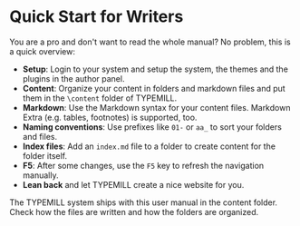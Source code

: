 # Quick Start for Writers

You are a pro and don't want to read the whole manual? No problem, this is a quick overview:

- **Setup**: Login to your system and setup the system, the themes and the plugins in the author panel.
- **Content**: Organize your content in folders and markdown files and put them in the `\content` folder of TYPEMILL. 
- **Markdown**: Use the Markdown syntax for your content files. Markdown Extra (e.g. tables, footnotes) is supported, too.
- **Naming conventions**: Use prefixes like `01-` or `aa_` to sort your folders and files.
- **Index files**: Add an `index.md` file to a folder to create content for the folder itself.
- **F5**: After some changes, use the `F5` key to refresh the navigation manually.
- **Lean back** and let TYPEMILL create a nice website for you.


The TYPEMILL system ships with this user manual in the content folder. Check how the files are written and how the folders are organized.